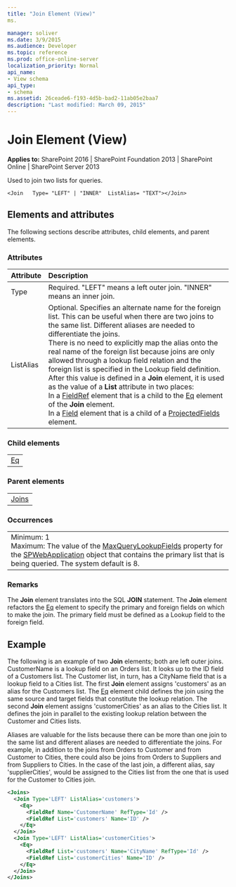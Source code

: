 ```yaml
---
title: "Join Element (View)"
ms.

manager: soliver
ms.date: 3/9/2015
ms.audience: Developer
ms.topic: reference
ms.prod: office-online-server
localization_priority: Normal
api_name:
- View schema
api_type:
- schema
ms.assetid: 26ceade6-f193-4d5b-bad2-11ab05e2baa7
description: "Last modified: March 09, 2015"
---
```


# Join Element (View)

 
  
 **Applies to:** SharePoint 2016 | SharePoint Foundation 2013 | SharePoint Online | SharePoint Server 2013
  
Used to join two lists for queries.
  
```
<Join   Type= "LEFT" | "INNER"  ListAlias= "TEXT"></Join>
```

## Elements and attributes

The following sections describe attributes, child elements, and parent elements.

### Attributes

|**Attribute**|**Description**|
|:-----|:-----|
|Type  <br/> |Required. "LEFT" means a left outer join. "INNER" means an inner join.  <br/> |
|ListAlias  <br/> | Optional. Specifies an alternate name for the foreign list. This can be useful when there are two joins to the same list. Different aliases are needed to differentiate the joins.  <br/>  There is no need to explicitly map the alias onto the real name of the foreign list because joins are only allowed through a lookup field relation and the foreign list is specified in the Lookup field definition.  <br/>  After this value is defined in a **Join** element, it is used as the value of a **List** attribute in two places:  <br/>  In a [FieldRef](../../collaborative-application-markup-language-caml-schemas/query-schema/fieldref-element-query.md) element that is a child to the [Eq](../../collaborative-application-markup-language-caml-schemas/query-schema/eq-element-query.md) element of the **Join** element.  <br/>  In a [Field](../../collaborative-application-markup-language-caml-schemas/list-schema/field-element-list.md) element that is a child of a [ProjectedFields](projectedfields-element-view.md) element.  <br/> |
   
### Child elements

||
|:-----|
|[Eq](../../collaborative-application-markup-language-caml-schemas/query-schema/eq-element-query.md)|
   
### Parent elements

||
|:-----|
|[Joins](joins-element-view.md)|
   
### Occurrences

||
|:-----|
|Minimum: 1  <br/> Maximum: The value of the [MaxQueryLookupFields](https://msdn.microsoft.com/library/Microsoft.SharePoint.Administration.SPWebApplication.MaxQueryLookupFields.aspx) property for the [SPWebApplication](https://msdn.microsoft.com/library/Microsoft.SharePoint.Administration.SPWebApplication.aspx) object that contains the primary list that is being queried. The system default is 8.  <br/> |
   
### Remarks

The **Join** element translates into the SQL **JOIN** statement. The **Join** element refactors the [Eq](../../collaborative-application-markup-language-caml-schemas/query-schema/eq-element-query.md) element to specify the primary and foreign fields on which to make the join. The primary field must be defined as a Lookup field to the foreign field. 
  
## Example

The following is an example of two **Join** elements; both are left outer joins. CustomerName is a lookup field on an Orders list. It looks up to the ID field of a Customers list. The Customer list, in turn, has a CityName field that is a lookup field to a Cities list. The first **Join** element assigns 'customers' as an alias for the Customers list. The [Eq](../../collaborative-application-markup-language-caml-schemas/query-schema/eq-element-query.md) element child defines the join using the same source and target fields that constitute the lookup relation. The second **Join** element assigns 'customerCities' as an alias to the Cities list. It defines the join in parallel to the existing lookup relation between the Customer and Cities lists. 
  
Aliases are valuable for the lists because there can be more than one join to the same list and different aliases are needed to differentiate the joins. For example, in addition to the joins from Orders to Customer and from Customer to Cities, there could also be joins from Orders to Suppliers and from Suppliers to Cities. In the case of the last join, a different alias, say 'supplierCities', would be assigned to the Cities list from the one that is used for the Customer to Cities join.
  
```XML
<Joins>
  <Join Type='LEFT' ListAlias='customers'>
    <Eq>
      <FieldRef Name='CustomerName' RefType='Id' />
      <FieldRef List='customers' Name='ID' />
    </Eq>
  </Join>
  <Join Type='LEFT' ListAlias='customerCities'>
    <Eq>
      <FieldRef List='customers' Name='CityName' RefType='Id' />
      <FieldRef List='customerCities' Name='ID' />
    </Eq>
  </Join>
</Joins>

```


